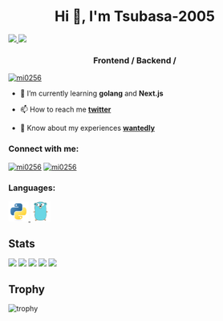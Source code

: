 <h1 align="center">Hi 👋, I'm Tsubasa-2005</h1>
<p align="left">
  <a href="https://github.com/Tsubasa-2005">
    <img height="20" src="https://komarev.com/ghpvc/?username=Tsubasa-2005" />
  </a>
  <a href="https://github.com/Tsubasa-2005">
    <img height="20" src="https://img.shields.io/github/followers/Tsubasa-2005?label=follow&logo=github&style=flat" />
  </a>
</p>
<h3 align="center">Frontend / Backend / </h3>

<p align="left"> <a href="https://twitter.com/tsbs_0000" target="blank"><img src="https://img.shields.io/twitter/follow/tsbs_0000?logo=twitter&style=for-the-badge" alt="mi0256" /></a> </p>

- 🌱 I’m currently learning **golang** and **Next.js**

- 📫 How to reach me **[twitter](https://twitter.com/tsbs_0000)**

- 📄 Know about my experiences **[wantedly](https://www.wantedly.com/id/tsubasa577)**

<h3 align="left">Connect with me:</h3>
<p align="left">
<a href="https://twitter.com/tsbs_0000" target="blank"><img align="center" src="https://raw.githubusercontent.com/rahuldkjain/github-profile-readme-generator/master/src/images/icons/Social/twitter.svg" alt="mi0256" height="30" width="40" /></a>
<a href="https://www.wantedly.com/id/tsubasa577" target="blank"><img align="center" src="https://d1dlw0u96vqtxd.cloudfront.net/images/shared/wantedly-w-logo-v2.png" alt="mi0256" height="30" width="40" /></a>
</p>

<h3 align="left">Languages:</h3>
<p align="left">
  <a href="https://www.python.org" target="_blank" rel="noreferrer"> <img src="https://raw.githubusercontent.com/devicons/devicon/master/icons/python/python-original.svg" alt="python" width="40" height="40"/> </a>
  <a href="https://golang.org" target="_blank" rel="noreferrer"> <img src="https://raw.githubusercontent.com/devicons/devicon/master/icons/go/go-original.svg" alt="go" width="40" height="40"/> </a>
</p>

## Stats
![](http://github-profile-summary-cards.vercel.app/api/cards/profile-details?username=Tsubasa-2005&theme=gruvbox)
![](http://github-profile-summary-cards.vercel.app/api/cards/repos-per-language?username=Tsubasa-2005&theme=gruvbox)
![](http://github-profile-summary-cards.vercel.app/api/cards/most-commit-language?username=Tsubasa-2005&theme=gruvbox)
![](http://github-profile-summary-cards.vercel.app/api/cards/stats?username=Tsubasa-2005&theme=gruvbox)
![](http://github-profile-summary-cards.vercel.app/api/cards/productive-time?username=Tsubasa-2005&theme=gruvbox&utcOffset=9)

## Trophy
![trophy](https://github-profile-trophy.vercel.app/?username=Keichan15&theme=gruvbox)


<!--
**Tsubasa-2005/Tsubasa-2005** is a ✨ _special_ ✨ repository because its `README.md` (this file) appears on your GitHub profile.

Here are some ideas to get you started:

- 🔭 I’m currently working on ...
- 🌱 I’m currently learning ...
- 👯 I’m looking to collaborate on ...
- 🤔 I’m looking for help with ...
- 💬 Ask me about ...
- 📫 How to reach me: ...
- 😄 Pronouns: ...
- ⚡ Fun fact: ...
-->
